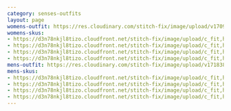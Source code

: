 ```yaml
---
category: senses-outfits
layout: page
womens-outfit: https://res.cloudinary.com/stitch-fix/image/upload/v1709166449/Style_studio/Styleshuffle/2023-09-14_W_ISOF_E13_12003.jpg
womens-skus:
- https://d3n78nkjl8tizo.cloudfront.net/stitch-fix/image/upload/c_fit,h_720,w_862/v1632693948/uusbdeukv2qm3cpdbmnz.jpg
- https://d3n78nkjl8tizo.cloudfront.net/stitch-fix/image/upload/c_fit,h_720,w_862/v1659674276/u9q9thwnmpwsal9a4knw.jpg
- https://d3n78nkjl8tizo.cloudfront.net/stitch-fix/image/upload/c_fit,h_720,w_862/v1692862680/us5fshguhucv37mtjeok.jpg
- https://d3n78nkjl8tizo.cloudfront.net/stitch-fix/image/upload/c_fit,h_720,w_862/v1696412943/nda0bh9wxhtwagfdkpnj.jpg
mens-outfit: https://res.cloudinary.com/stitch-fix/image/upload/v1718384143/onboarding/StyleFile/Mens/2023-10-16_M_OLD_A08_0179_1x1.jpg
mens-skus:
- https://d3n78nkjl8tizo.cloudfront.net/stitch-fix/image/upload/c_fit,h_720,w_862/v1666335204/dxdbgvheoadd4smvcjbo.jpg
- https://d3n78nkjl8tizo.cloudfront.net/stitch-fix/image/upload/c_fit,h_720,w_862/v1667990445/pkjjkdd5edynzpp03ob8.jpg
- https://d3n78nkjl8tizo.cloudfront.net/stitch-fix/image/upload/c_fit,h_720,w_862/v1691808817/up328irkauirb5gvdvhm.jpg
- https://d3n78nkjl8tizo.cloudfront.net/stitch-fix/image/upload/c_fit,h_720,w_862/v1704844789/sqdse7s5el4lxos95afd.jpg
---
```


